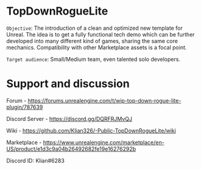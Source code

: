 # TopDownRogueLite
`Objective`: The introduction of a clean and optimized new template for Unreal. The idea is to get a fully functional tech demo which can be further developed into many different kind of games, sharing the same core mechanics. Compatibility with other Marketplace assets is a focal point.

`Target audience`: Small/Medium team, even talented solo developers.

# Support and discussion
Forum - https://forums.unrealengine.com/t/wip-top-down-rogue-lite-plugin/787639

Discord Server - https://discord.gg/DQRFRJMvQJ

Wiki - https://github.com/Klian326/-Public-TopDownRogueLite/wiki

Marketplace - https://www.unrealengine.com/marketplace/en-US/product/e1d3c9a04b26492682fe19e16276292b

Discord ID: Klian#6283
